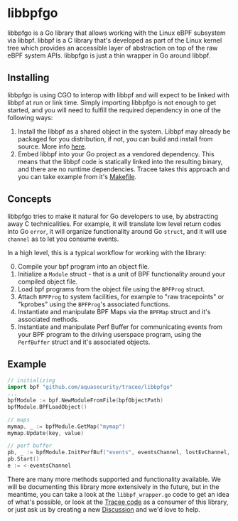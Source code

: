 # libbpfgo

libbpfgo is a Go library that allows working with the Linux eBPF subsystem via libbpf. libbpf is a C library that's developed as part of the Linux kernel tree which provides an accessible layer of abstraction on top of the raw eBPF system APIs. libbpfgo is just a thin wrapper in Go around libbpf.

## Installing

libbpfgo is using CGO to interop with libbpf and will expect to be linked with libbpf at run or link time. Simply importing libbpfgo is not enough to get started, and you will need to fulfill the required dependency in one of the following ways:

1. Install the libbpf as a shared object in the system. Libbpf may already be packaged for you distribution, if not, you can build and install from source. More info [here](https://github.com/libbpf/libbpf).
2. Embed libbpf into your Go project as a vendored dependency. This means that the libbpf code is statically linked into the resulting binary, and there are no runtime dependencies. Tracee takes this approach and you can take example from it's [Makefile](../Makefile).

## Concepts
libbpfgo tries to make it natural for Go developers to use, by abstracting away C technicalities. For example, it will translate low level return codes into Go `error`, it will organize functionality around Go `struct`, and it will use `channel` as to let you consume events.

In a high level, this is a typical workflow for working with the library:

0. Compile your bpf program into an object file.
1. Initialize a `Module` struct - that is a unit of BPF functionality around your compiled object file.
2. Load bpf programs from the object file using the `BPFProg` struct.
3. Attach `BPFProg` to system facilities, for example to "raw tracepoints" or "kprobes" using the `BPFProg`'s associated functions.
4. Instantiate and manipulate BPF Maps via the `BPFMap` struct and it's associated methods.
5. Instantiate and manipulate Perf Buffer for communicating events from your BPF program to the driving userspace program, using the `PerfBuffer` struct and it's associated objects.

## Example

```go
// initializing
import bpf "github.com/aquasecurity/tracee/libbpfgo"
...
bpfModule := bpf.NewModuleFromFile(bpfObjectPath)
bpfModule.BPFLoadObject()

// maps
mymap, _ := bpfModule.GetMap("mymap")
mymap.Update(key, value)

// perf buffer
pb, _ := bpfModule.InitPerfBuf("events", eventsChannel, lostEvChannel, buffSize)
pb.Start()
e := <-eventsChannel
```

There are many more methods supported and functionality available. We will be documenting this library more extensively in the future, but in the meantime, you can take a look at the `libbpf_wrapper.go` code to get an idea of what's possible, or look at the [Tracee code](../tracee/tracee.go) as a consumer of this library, or just ask us by creating a new [Discussion](https://github.com/aquasecurity/tracee/discussions) and we'd love to help.
